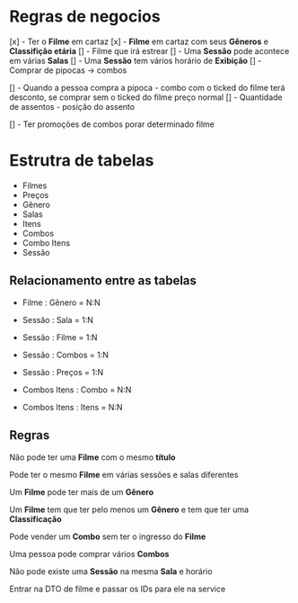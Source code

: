# Regras de negocios

[x] - Ter o **Filme** em cartaz
[x] - **Filme** em cartaz com seus **Gêneros** e **Classifição etária**
[] - Filme que irá estrear
[] - Uma **Sessão** pode acontece em várias **Salas**
[] - Uma **Sessão** tem vários horário de **Exibição**
[] - Comprar de pipocas -> combos

[] - Quando a pessoa compra a pipoca - combo com o ticked do filme terá desconto, se comprar sem o ticked do filme preço normal
[] - Quantidade de assentos - posição do assento

[] - Ter promoções de combos porar determinado filme


# Estrutra de tabelas

* Filmes
* Preços
* Gênero
* Salas
* Itens
* Combos
* Combo Itens
* Sessão

## Relacionamento entre as tabelas

- Filme  : Gênero = N:N
- Sessão : Sala   = 1:N
- Sessão : Filme  = 1:N
- Sessão : Combos = 1:N
- Sessão : Preços = 1:N

- Combos Itens : Combo = N:N
- Combos Itens : Itens = N:N

## Regras

Não pode ter uma **Filme** com o mesmo **título**

Pode ter o mesmo **Filme** em várias sessões e salas diferentes

Um **Filme** pode ter mais de um **Gênero**

Um **Filme** tem que ter pelo menos um **Gênero** e tem que ter uma **Classificação**

Pode vender um **Combo** sem ter o ingresso do **Filme**

Uma pessoa pode comprar vários **Combos**

Não pode existe uma **Sessão** na mesma **Sala** e horário


Entrar na DTO de filme e passar os IDs para ele na service